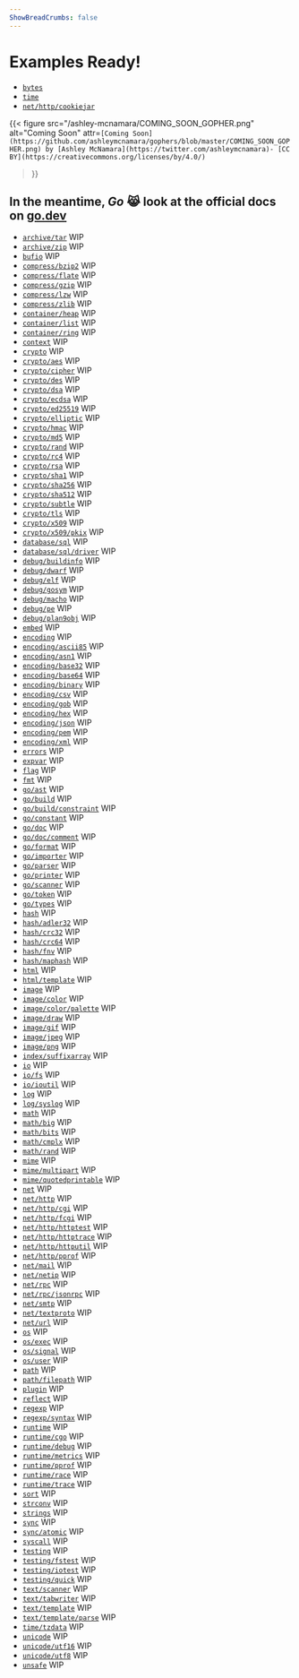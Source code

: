 ```yaml
---
ShowBreadCrumbs: false
---
```


# Examples Ready!

- [`bytes`](/std/bytes/)
- [`time`](/std/time/)
- [`net/http/cookiejar`](/std/net/http/cookiejar/)

{{< figure src="/ashley-mcnamara/COMING_SOON_GOPHER.png" alt="Coming Soon"
attr=`[Coming Soon](https://github.com/ashleymcnamara/gophers/blob/master/COMING_SOON_GOPHER.png)
by [Ashley McNamara](https://twitter.com/ashleymcnamara)-
[CC BY](https://creativecommons.org/licenses/by/4.0/)`
>}}

## In the meantime, **_Go_** 😹 look at the official docs on [go.dev](https://pkg.go.dev/std)

- [`archive/tar`]() WIP
- [`archive/zip`]() WIP
- [`bufio`]() WIP
- [`compress/bzip2`]() WIP
- [`compress/flate`]() WIP
- [`compress/gzip`]() WIP
- [`compress/lzw`]() WIP
- [`compress/zlib`]() WIP
- [`container/heap`]() WIP
- [`container/list`]() WIP
- [`container/ring`]() WIP
- [`context`]() WIP
- [`crypto`]() WIP
- [`crypto/aes`]() WIP
- [`crypto/cipher`]() WIP
- [`crypto/des`]() WIP
- [`crypto/dsa`]() WIP
- [`crypto/ecdsa`]() WIP
- [`crypto/ed25519`]() WIP
- [`crypto/elliptic`]() WIP
- [`crypto/hmac`]() WIP
- [`crypto/md5`]() WIP
- [`crypto/rand`]() WIP
- [`crypto/rc4`]() WIP
- [`crypto/rsa`]() WIP
- [`crypto/sha1`]() WIP
- [`crypto/sha256`]() WIP
- [`crypto/sha512`]() WIP
- [`crypto/subtle`]() WIP
- [`crypto/tls`]() WIP
- [`crypto/x509`]() WIP
- [`crypto/x509/pkix`]() WIP
- [`database/sql`]() WIP
- [`database/sql/driver`]() WIP
- [`debug/buildinfo`]() WIP
- [`debug/dwarf`]() WIP
- [`debug/elf`]() WIP
- [`debug/gosym`]() WIP
- [`debug/macho`]() WIP
- [`debug/pe`]() WIP
- [`debug/plan9obj`]() WIP
- [`embed`]() WIP
- [`encoding`]() WIP
- [`encoding/ascii85`]() WIP
- [`encoding/asn1`]() WIP
- [`encoding/base32`]() WIP
- [`encoding/base64`]() WIP
- [`encoding/binary`]() WIP
- [`encoding/csv`]() WIP
- [`encoding/gob`]() WIP
- [`encoding/hex`]() WIP
- [`encoding/json`]() WIP
- [`encoding/pem`]() WIP
- [`encoding/xml`]() WIP
- [`errors`]() WIP
- [`expvar`]() WIP
- [`flag`]() WIP
- [`fmt`]() WIP
- [`go/ast`]() WIP
- [`go/build`]() WIP
- [`go/build/constraint`]() WIP
- [`go/constant`]() WIP
- [`go/doc`]() WIP
- [`go/doc/comment`]() WIP
- [`go/format`]() WIP
- [`go/importer`]() WIP
- [`go/parser`]() WIP
- [`go/printer`]() WIP
- [`go/scanner`]() WIP
- [`go/token`]() WIP
- [`go/types`]() WIP
- [`hash`]() WIP
- [`hash/adler32`]() WIP
- [`hash/crc32`]() WIP
- [`hash/crc64`]() WIP
- [`hash/fnv`]() WIP
- [`hash/maphash`]() WIP
- [`html`]() WIP
- [`html/template`]() WIP
- [`image`]() WIP
- [`image/color`]() WIP
- [`image/color/palette`]() WIP
- [`image/draw`]() WIP
- [`image/gif`]() WIP
- [`image/jpeg`]() WIP
- [`image/png`]() WIP
- [`index/suffixarray`]() WIP
- [`io`]() WIP
- [`io/fs`]() WIP
- [`io/ioutil`]() WIP
- [`log`]() WIP
- [`log/syslog`]() WIP
- [`math`]() WIP
- [`math/big`]() WIP
- [`math/bits`]() WIP
- [`math/cmplx`]() WIP
- [`math/rand`]() WIP
- [`mime`]() WIP
- [`mime/multipart`]() WIP
- [`mime/quotedprintable`]() WIP
- [`net`]() WIP
- [`net/http`]() WIP
- [`net/http/cgi`]() WIP
- [`net/http/fcgi`]() WIP
- [`net/http/httptest`]() WIP
- [`net/http/httptrace`]() WIP
- [`net/http/httputil`]() WIP
- [`net/http/pprof`]() WIP
- [`net/mail`]() WIP
- [`net/netip`]() WIP
- [`net/rpc`]() WIP
- [`net/rpc/jsonrpc`]() WIP
- [`net/smtp`]() WIP
- [`net/textproto`]() WIP
- [`net/url`]() WIP
- [`os`]() WIP
- [`os/exec`]() WIP
- [`os/signal`]() WIP
- [`os/user`]() WIP
- [`path`]() WIP
- [`path/filepath`]() WIP
- [`plugin`]() WIP
- [`reflect`]() WIP
- [`regexp`]() WIP
- [`regexp/syntax`]() WIP
- [`runtime`]() WIP
- [`runtime/cgo`]() WIP
- [`runtime/debug`]() WIP
- [`runtime/metrics`]() WIP
- [`runtime/pprof`]() WIP
- [`runtime/race`]() WIP
- [`runtime/trace`]() WIP
- [`sort`]() WIP
- [`strconv`]() WIP
- [`strings`]() WIP
- [`sync`]() WIP
- [`sync/atomic`]() WIP
- [`syscall`]() WIP
- [`testing`]() WIP
- [`testing/fstest`]() WIP
- [`testing/iotest`]() WIP
- [`testing/quick`]() WIP
- [`text/scanner`]() WIP
- [`text/tabwriter`]() WIP
- [`text/template`]() WIP
- [`text/template/parse`]() WIP
- [`time/tzdata`]() WIP
- [`unicode`]() WIP
- [`unicode/utf16`]() WIP
- [`unicode/utf8`]() WIP
- [`unsafe`]() WIP
